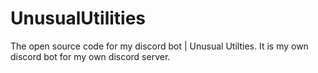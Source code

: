 # UnusualUtilities
The open source code for my discord bot | Unusual Utilties. It is my own discord bot for my own discord server.
